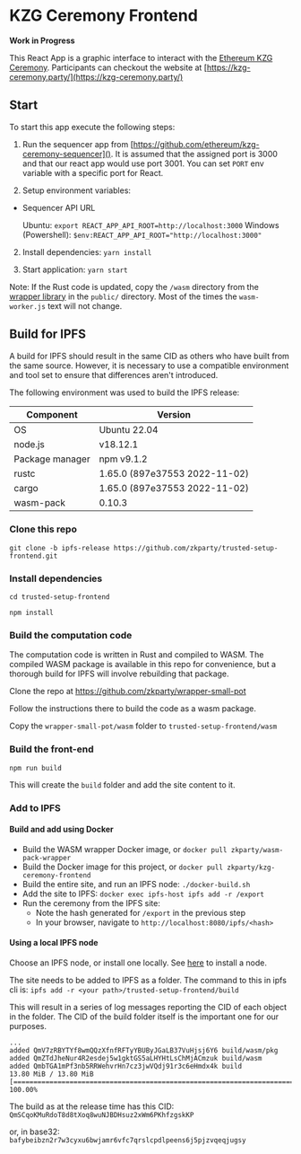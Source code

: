 # KZG Ceremony Frontend

**Work in Progress**

This React App is a graphic interface to interact with the [Ethereum KZG Ceremony](https://github.com/ethereum/kzg-ceremony). Participants can checkout the website at [https://kzg-ceremony.party/](https://kzg-ceremony.party/)

## Start

To start this app execute the following steps:

1. Run the sequencer app from [https://github.com/ethereum/kzg-ceremony-sequencer](). It is assumed that the assigned port is 3000 and that our react app would use port 3001. You can set `PORT` env variable with a specific port for React.

1. Setup environment variables:

- Sequencer API URL

    Ubuntu: `export REACT_APP_API_ROOT=http://localhost:3000`
    Windows (Powershell): ` $env:REACT_APP_API_ROOT="http://localhost:3000" `

2. Install dependencies: `yarn install`

4. Start application: `yarn start`


Note: If the Rust code is updated, copy the `/wasm` directory from the [wrapper library](https://github.com/zkparty/wrapper-small-pot) in the `public/` directory. Most of the times the `wasm-worker.js` text will not change.


## Build for IPFS

A build for IPFS should result in the same CID as others who have built from the same source. However, it is necessary
to use a compatible environment and tool set to ensure that differences aren't introduced.

The following environment was used to build the IPFS release:

| Component | Version |
| -------- | ----------- |
| OS | Ubuntu 22.04 |
| node.js | v18.12.1 |
| Package manager | npm v9.1.2 |
| rustc | 1.65.0 (897e37553 2022-11-02) |
| cargo | 1.65.0 (897e37553 2022-11-02) |
| wasm-pack | 0.10.3 |


### Clone this repo

`git clone -b ipfs-release https://github.com/zkparty/trusted-setup-frontend.git`

### Install dependencies

`cd trusted-setup-frontend`

`npm install`

### Build the computation code
The computation code is written in Rust and compiled to WASM. The compiled WASM package is available in this repo for convenience, but a thorough build for IPFS will involve rebuilding that package.

Clone the repo at
https://github.com/zkparty/wrapper-small-pot

Follow the instructions there to build the code as a wasm package.

Copy the `wrapper-small-pot/wasm` folder to `trusted-setup-frontend/wasm`

### Build the front-end

`npm run build`

This will create the `build` folder and add the site content to it.

### Add to IPFS

#### Build and add using Docker

* Build the WASM wrapper Docker image, or `docker pull zkparty/wasm-pack-wrapper`
* Build the Docker image for this project, or `docker pull zkparty/kzg-ceremony-frontend`
* Build the entire site, and run an IPFS node: `./docker-build.sh` 
* Add the site to IPFS: `docker exec ipfs-host ipfs add -r /export`
* Run the ceremony from the IPFS site:
  * Note the hash generated for `/export` in the previous step
  * In your browser, navigate to `http://localhost:8080/ipfs/<hash>`


#### Using a local IPFS node

Choose an IPFS node, or install one locally. See [here](https://docs.ipfs.tech/install/ipfs-desktop/) to install a node.

The site needs to be added to IPFS as a folder. The command to this in ipfs cli is: ```ipfs add -r <your path>/trusted-setup-frontend/build```

This will result in a series of log messages reporting the CID of each object in the folder. The CID of the build folder itself is the important one for our purposes.

```
...
added QmV7zRBYTYf8wmQQzXfnfRFTyYBUByJGaLB37VuHjsj6Y6 build/wasm/pkg
added QmZTdJheNur4R2esdej5w1gktGS5aLHYHtLsChMjACmzuk build/wasm
added QmbTGA1mPf3nb5RRWehvrHn7cz3jwVQdj91r3c6eHmdx4k build
13.80 MiB / 13.80 MiB [=======================================================================================] 100.00%
```

The build as at the release time has this CID: `QmSCqoKMuRdoT8d8tXoq8wuNJBDHsuz2xWm6PKhfzgskKP`

or, in base32: `bafybeibzn2r7w3cyxu6bwjamr6vfc7qrslcpdlpeens6j5pjzvqeqjugsy`

